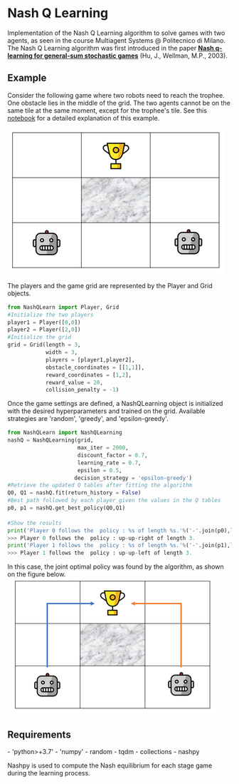 # Nash Q Learning 

Implementation of the Nash Q Learning  algorithm to solve games with two agents, as seen in the course Multiagent Systems @ Politecnico di Milano. 
The Nash Q Learning algorithm was first introduced in the paper [**Nash q-learning for general-sum stochastic games**](https://dl.acm.org/doi/10.5555/945365.964288) (Hu, J., Wellman, M.P., 2003).

## Example

Consider the following game where two robots need to reach the trophee. One obstacle lies in the middle of the grid. The two agents cannot be on the same tile at the same moment, except for the trophee's tile. See this [notebook](https://github.com/jtonglet/Nash_Q_Learning/blob/main/3-dim-example.ipynb) for a detailed explanation of this example.


![](img/img1.PNG)


The players and the game grid are represented by the Player and Grid objects. 

```python
from NashQLearn import Player, Grid
#Initialize the two players
player1 = Player([0,0])
player2 = Player([2,0])
#Initialize the grid
grid = Grid(length = 3,
            width = 3,
            players = [player1,player2],
            obstacle_coordinates = [[1,1]], 
            reward_coordinates = [1,2],
            reward_value = 20,
            collision_penalty = -1)
```

Once the game settings are defined, a NashQLearning object is initialized with the desired hyperparameters and trained on the grid. Available strategies are 'random', 'greedy', and 'epsilon-greedy'.

```python
from NashQLearn import NashQLearning
nashQ = NashQLearning(grid, 
                      max_iter = 2000,
                      discount_factor = 0.7,
                      learning_rate = 0.7,
                      epsilon = 0.5,
                     decision_strategy = 'epsilon-greedy')
#Retrieve the updated Q tables after fitting the algorithm
Q0, Q1 = nashQ.fit(return_history = False)
#Best path followed by each player given the values in the Q tables
p0, p1 = nashQ.get_best_policy(Q0,Q1)

#Show the results
print('Player 0 follows the  policy : %s of length %s.'%('-'.join(p0),len(p0)))
>>> Player 0 follows the  policy : up-up-right of length 3.
print('Player 1 follows the  policy : %s of length %s.'%('-'.join(p1),len(p1)))
>>> Player 1 follows the  policy : up-up-left of length 3.
```
In this case, the joint optimal policy was found by the algorithm, as shown on the figure below.
![](img/img2.PNG)


## Requirements

<p align="justify">
- 'python>+3.7'
- 'numpy'
- random
- tqdm
- collections
- nashpy
  </p>
  
Nashpy is used to compute the Nash equilibrium for each stage game during the learning process.


